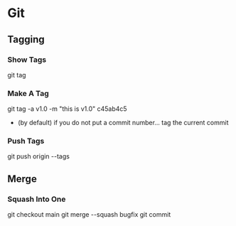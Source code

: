 # Git
## Tagging
### Show Tags
git tag
### Make A Tag
git tag -a v1.0 -m "this is v1.0" c45ab4c5
* (by default) if you do not put a commit number... tag the current commit
### Push Tags
git push origin --tags
## Merge
### Squash Into One
git checkout main
git merge --squash bugfix
git commit
